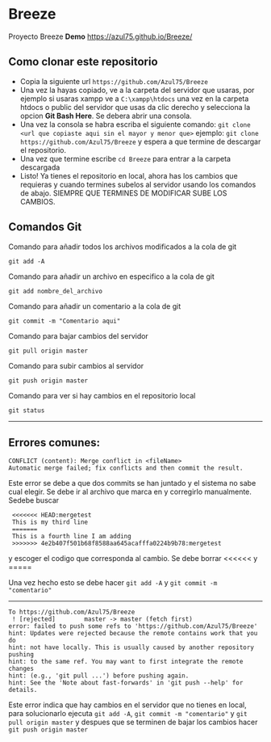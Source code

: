 # Breeze
Proyecto Breeze **Demo** https://azul75.github.io/Breeze/

## Como clonar este repositorio

* Copia la siguiente url `https://github.com/Azul75/Breeze`
* Una vez la hayas copiado, ve a la carpeta del servidor que usaras, por ejemplo si usaras xampp ve a `C:\xampp\htdocs` una vez en la carpeta htdocs o public del servidor que usas da clic derecho y selecciona la opcion **Git Bash Here**. Se debera abrir una consola.
* Una vez la consola se habra escriba el siguiente comando: `git clone <url que copiaste aqui sin el mayor y menor que>` ejemplo: `git clone https://github.com/Azul75/Breeze` y espera a que termine de descargar el repositorio.
* Una vez que termine escribe `cd Breeze` para entrar a la carpeta descargada
* Listo! Ya tienes el repositorio en local, ahora has los cambios que requieras y cuando termines subelos al servidor usando los comandos de abajo. SIEMPRE QUE TERMINES DE MODIFICAR SUBE LOS CAMBIOS.

## Comandos Git

Comando para añadir todos los archivos modificados a la cola de git

`git add -A`

Comando para añadir un archivo en especifico a la cola de git

`git add nombre_del_archivo`

Comando para añadir un comentario a la cola de git

`git commit -m "Comentario aqui"`

Comando para bajar cambios del servidor

`git pull origin master`

Comando para subir cambios al servidor

`git push origin master`

Comando para ver si hay cambios en el repositorio local

`git status`

----------------------------------------------------
## Errores comunes:

```
CONFLICT (content): Merge conflict in <fileName>
Automatic merge failed; fix conflicts and then commit the result.
```

Este error se debe a que dos commits se han juntado y el sistema no sabe cual elegir. 
Se debe ir al archivo que marca en <filename> y corregirlo manualmente. Sedebe buscar

```
 <<<<<<< HEAD:mergetest
 This is my third line
 =======
 This is a fourth line I am adding
 >>>>>>> 4e2b407f501b68f8588aa645acafffa0224b9b78:mergetest
```

y escoger el codigo que corresponda al cambio. Se debe borrar <<<<<< y =====

Una vez hecho esto se debe hacer `git add -A` y `git commit -m "comentario"`

---
```
To https://github.com/Azul75/Breeze
 ! [rejected]        master -> master (fetch first)
error: failed to push some refs to 'https://github.com/Azul75/Breeze'
hint: Updates were rejected because the remote contains work that you do
hint: not have locally. This is usually caused by another repository pushing
hint: to the same ref. You may want to first integrate the remote changes
hint: (e.g., 'git pull ...') before pushing again.
hint: See the 'Note about fast-forwards' in 'git push --help' for details.
```

Este error indica que hay cambios en el servidor que no tienes en local,
para solucionarlo ejecuta  `git add -A`, `git commit -m "comentario"` y `git pull origin master` 
y despues que se terminen de bajar los cambios hacer  `git push origin master`
